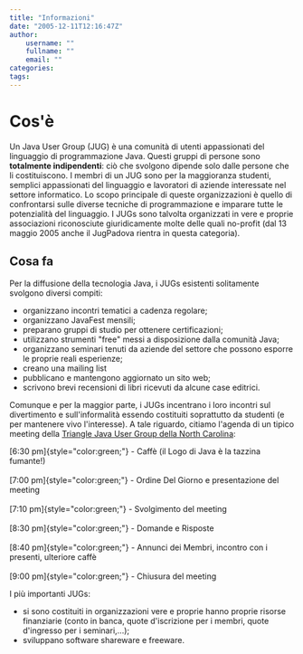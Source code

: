 ```yaml
---
title: "Informazioni"
date: "2005-12-11T12:16:47Z"
author:
    username: ""
    fullname: ""
    email: ""
categories:
tags:
---
```


Cos'è
=====

Un Java User Group (JUG) è una comunit&agrave; di utenti appassionati
del linguaggio di programmazione Java. Questi gruppi di persone sono
**totalmente indipendenti**: ci&ograve; che svolgono dipende solo dalle
persone che li costituiscono. I membri di un JUG sono per la maggioranza
studenti, semplici appassionati del linguaggio e lavoratori di aziende
interessate nel settore informatico. Lo scopo principale di queste
organizzazioni è quello di confrontarsi sulle diverse tecniche di
programmazione e imparare tutte le potenzialit&agrave; del linguaggio. I
JUGs sono talvolta organizzati in vere e proprie associazioni
riconosciute giuridicamente molte delle quali no-profit (dal 13 maggio
2005 anche il JugPadova rientra in questa categoria).

Cosa fa
-------

Per la diffusione della tecnologia Java, i JUGs esistenti solitamente
svolgono diversi compiti:

-   organizzano incontri tematici a cadenza regolare;
-   organizzano JavaFest mensili;
-   preparano gruppi di studio per ottenere certificazioni;
-   utilizzano strumenti "free" messi a disposizione dalla
    comunit&agrave; Java;
-   organizzano seminari tenuti da aziende del settore che possono
    esporre le proprie reali esperienze;
-   creano una mailing list
-   pubblicano e mantengono aggiornato un sito web;
-   scrivono brevi recensioni di libri ricevuti da alcune case editrici.

Comunque e per la maggior parte, i JUGs incentrano i loro incontri sul
divertimento e sull'informalit&agrave; essendo costituiti soprattutto da
studenti (e per mantenere vivo l'interesse). A tale riguardo, citiamo
l'agenda di un tipico meeting della [Triangle Java User Group della
North Carolina](http://trijug.org/):

[6:30 pm]{style="color:green;"} - Caff&egrave; (il Logo di Java è la
tazzina fumante!)<br/>\
[7:00 pm]{style="color:green;"} - Ordine Del Giorno e presentazione del
meeting<br/>\
[7:10 pm]{style="color:green;"} - Svolgimento del meeting<br/>\
[8:30 pm]{style="color:green;"} - Domande e Risposte<br/>\
[8:40 pm]{style="color:green;"} - Annunci dei Membri, incontro con i
presenti, ulteriore caff&egrave;<br/>\
[9:00 pm]{style="color:green;"} - Chiusura del meeting<br/>

I pi&ugrave; importanti JUGs:

-   si sono costituiti in organizzazioni vere e proprie hanno proprie
    risorse finanziarie (conto in banca, quote d'iscrizione per i
    membri, quote d'ingresso per i seminari,...);
-   sviluppano software shareware e freeware.

